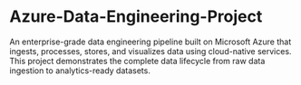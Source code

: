 # Azure-Data-Engineering-Project
An enterprise-grade data engineering pipeline built on Microsoft Azure that ingests, processes, stores, and visualizes data using cloud-native services. This project demonstrates the complete data lifecycle from raw data ingestion to analytics-ready datasets.
